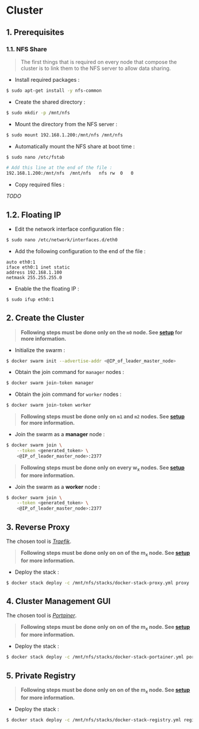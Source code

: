 # Cluster

## 1. Prerequisites

### 1.1. NFS Share

> The first things that is required on every node that compose the cluster is to link them to the NFS server to allow data sharing.

- Install required packages :

```bash
$ sudo apt-get install -y nfs-common
```

- Create the shared directory :

```bash
$ sudo mkdir -p /mnt/nfs
```

- Mount the directory from the NFS server :

```bash
$ sudo mount 192.168.1.200:/mnt/nfs /mnt/nfs
```

- Automatically mount the NFS share at boot time :

```bash
$ sudo nano /etc/fstab

# Add this line at the end of the file :
192.168.1.200:/mnt/nfs  /mnt/nfs   nfs rw  0   0
```

- Copy required files :

_TODO_

## 1.2. Floating IP

- Edit the network interface configuration file :

```bash
$ sudo nano /etc/network/interfaces.d/eth0
```

- Add the following configuration to the end of the file :

```nginx
auto eth0:1
iface eth0:1 inet static
address 192.168.1.100
netmask 255.255.255.0
```

- Enable the the floating IP :

```bash
$ sudo ifup eth0:1
```

## 2. Create the Cluster

> __Following steps must be done only on the ```m0``` node. See [setup](../README.md) for more information.__

- Initialize the swarm :

```bash
$ docker swarm init --advertise-addr <@IP_of_leader_master_node>
```

- Obtain the join command for ```manager``` nodes :

```bash
$ docker swarm join-token manager
```

- Obtain the join command for ```worker``` nodes :

```bash
$ docker swarm join-token worker
```

> __Following steps must be done only on ```m1``` and ```m2``` nodes. See [setup](../README.md) for more information.__

* Join the swarm as a **manager** node :

```bash
$ docker swarm join \
    --token <generated_token> \
    <@IP_of_leader_master_node>:2377
```

> __Following steps must be done only on every w<sub>x</sub> nodes. See [setup](../README.md) for more information.__

* Join the swarm as a **worker** node :

```bash
$ docker swarm join \
    --token <generated_token> \
    <@IP_of_leader_master_node>:2377
```

## 3. Reverse Proxy

The chosen tool is [_Traefik_](https://traefik.io).

> __Following steps must be done only on on of the m<sub>x</sub> node. See [setup](../README.md) for more information.__

- Deploy the stack :

```bash
$ docker stack deploy -c /mnt/nfs/stacks/docker-stack-proxy.yml proxy
```

## 4. Cluster Management GUI

The chosen tool is [_Portainer_](https://portainer.io).

> __Following steps must be done only on on of the m<sub>x</sub> node. See [setup](../README.md) for more information.__

- Deploy the stack :

```bash
$ docker stack deploy -c /mnt/nfs/stacks/docker-stack-portainer.yml portainer
```

## 5. Private Registry

> __Following steps must be done only on on of the m<sub>x</sub> node. See [setup](../README.md) for more information.__

- Deploy the stack :

```bash
$ docker stack deploy -c /mnt/nfs/stacks/docker-stack-registry.yml registry
```
